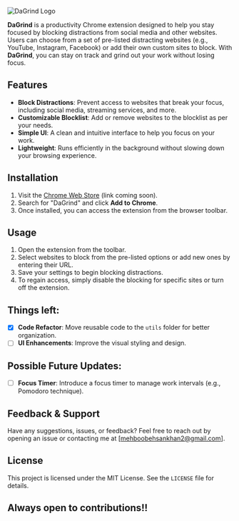 ![DaGrind Logo](.assets/Banner.gif)

**DaGrind** is a productivity Chrome extension designed to help you stay focused by blocking distractions from social media and other websites. Users can choose from a set of pre-listed distracting websites (e.g., YouTube, Instagram, Facebook) or add their own custom sites to block. With **DaGrind**, you can stay on track and grind out your work without losing focus.

## Features

- **Block Distractions**: Prevent access to websites that break your focus, including social media, streaming services, and more.
- **Customizable Blocklist**: Add or remove websites to the blocklist as per your needs.
- **Simple UI**: A clean and intuitive interface to help you focus on your work.
- **Lightweight**: Runs efficiently in the background without slowing down your browsing experience.

## Installation

1. Visit the [Chrome Web Store](#) (link coming soon).
2. Search for "DaGrind" and click **Add to Chrome**.
3. Once installed, you can access the extension from the browser toolbar.

## Usage

1. Open the extension from the toolbar.
2. Select websites to block from the pre-listed options or add new ones by entering their URL.
3. Save your settings to begin blocking distractions.
4. To regain access, simply disable the blocking for specific sites or turn off the extension.

## Things left:

- [x] **Code Refactor**: Move reusable code to the `utils` folder for better organization.
- [ ] **UI Enhancements**: Improve the visual styling and design.

## Possible Future Updates: 

- [ ] **Focus Timer**: Introduce a focus timer to manage work intervals (e.g., Pomodoro technique).

## Feedback & Support

Have any suggestions, issues, or feedback? Feel free to reach out by opening an issue or contacting me at [mehboobehsankhan2@gmail.com].

## License

This project is licensed under the MIT License. See the `LICENSE` file for details.

## Always open to contributions!!
